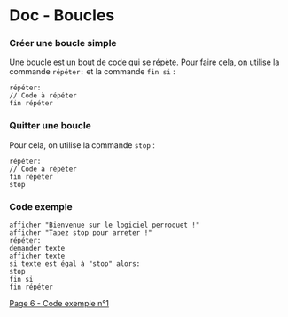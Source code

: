 # Doc - Boucles

### Créer une boucle simple

Une boucle est un bout de code qui se répète. Pour faire cela, on utilise la commande `répéter:` et la commande `fin si` :&#x20;

```
répéter:
// Code à répéter
fin répéter
```

### Quitter une boucle

Pour cela, on utilise la commande `stop` :&#x20;

```
répéter:
// Code à répéter
fin répéter
stop
```

### Code exemple

```
afficher "Bienvenue sur le logiciel perroquet !"
afficher "Tapez stop pour arreter !"
répéter:
demander texte
afficher texte
si texte est égal à "stop" alors:
stop
fin si
fin répéter
```
[Page 6 - Code exemple n°1](6%20-%20Exemple%20de%20code%20n°1.md)
